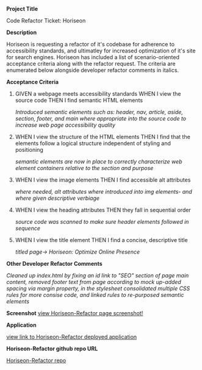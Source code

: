 **Project Title**

Code Refactor Ticket: Horiseon

**Description**

Horiseon is requesting a refactor of it's codebase for adherence to accessibility standards, and ultimatley for increased optimization of it's site for search engines. Horiseon has included a list of scenario-oriented acceptance criteria along with the refactor request. The criteria are enumerated below alongside developer refactor comments in italics.

**Acceptance Criteria**
1. GIVEN a webpage meets accessibility standards
    WHEN I view the source code
    THEN I find semantic HTML elements

    _Introduced semantic elements such as: header, nav, article, aside, section, footer, and main where appropriate into the source code to increase web page accessibility quality_

2. WHEN I view the structure of the HTML elements
    THEN I find that the elements follow a logical structure independent of styling and positioning

    _semantic elements are now in place to correctly characterize web element containers relative to the section and purpose_

3. WHEN I view the image elements
    THEN I find accessible alt attributes

    _where needed, alt attributes where introduced into img elements- and where given descriptive verbiage_

4. WHEN I view the heading attributes
    THEN they fall in sequential order

    _source code was scanned to make sure header elements followed in sequence_

5. WHEN I view the title element
    THEN I find a concise, descriptive title

    _titled page-> Horiseon: Optimize Online Presence_

**Other Developer Refactor Comments**

_Cleaned up index.html by fixing an id link to "SEO" section of page main content, removed footer text from page according to mock up-added spacing via margin property, in the stylesheet consolidated multiple CSS rules for more consise code, and linked rules to re-purposed semantic elements_

**Screenshot**
[view Horiseon-Refactor page screenshot!](./assets/images/projects_Horiseon_Refactor_Develop_index.html.png)

**Application**

[view link to Horiseon-Refactor deployed application](https://coderjake91.github.io/Horiseon-Refactor/)

**Horiseon-Refactor github repo URL**

[Horiseon-Refactor repo](https://github.com/coderjake91/Horiseon-Refactor.git)

